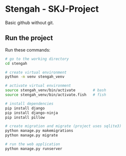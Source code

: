 # Stengah - SKJ-Project 

Basic github without git.

## Run the project

Run these commands:

```bash
# go to the working directory
cd stengah

# create virtual environment
python -m venv stengah_venv

# activate virtual environment
source stengah_venv/bin/activate        # bash
source stengah_venv/bin/activate.fish   # fish

# install dependencies
pip install django
pip install django-ninja
pip install pillow

# create migration and migrate (project uses sqlite3)
python manage.py makemigrations
python manage.py migrate

# run the web application
python manage.py runserver
```


